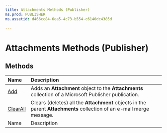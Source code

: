 ```yaml
---
title: Attachments Methods (Publisher)
ms.prod: PUBLISHER
ms.assetid: d466cc84-6ea5-4c73-b554-c6140dc4385d

---
```



# Attachments Methods (Publisher)

## Methods



|**Name**|**Description**|
|:-----|:-----|
| [Add](attachments.add-method-publisher.md)|Adds an  **Attachment** object to the **Attachments** collection of a Microsoft Publisher publication.|
| [ClearAll](attachments.clearall-method-publisher.md)|Clears (deletes) all the  **Attachment** objects in the parent **Attachments** collection of an e-mail merge message.|
|Name|Description|

